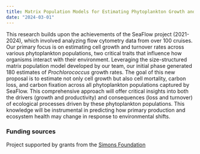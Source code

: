 ```yaml
---
title: Matrix Population Models for Estimating Phytoplankton Growth and Turnover Rates 
date: "2024-03-01"
---
```

<!--more-->
This research builds upon the achievements of the SeaFlow project (2021-2024), which involved analyzing flow cytometry data from over 100 cruises. Our primary focus is on estimating cell growth and turnover rates across various phytoplankton populations, two critical traits that influence how organisms interact with their environment. Leveraging the size-structured matrix population model developed by our team, our initial phase generated 180 estimates of *Prochlorococcus* growth rates. The goal of this new proposal is to estimate not only cell growth but also cell mortality, carbon loss, and carbon fixation across all phytoplankton populations captured by SeaFlow. This comprehensive approach will offer critical insights into both the drivers (growth and productivity) and consequences (loss and turnover) of ecological processes driven by these phytoplankton populations. This knowledge will be instrumental in predicting how primary production and ecosystem health may change in response to environmental shifts. 

### Funding sources
Project supported by grants from the [Simons Foundation](https://www.simonsfoundation.org/life-sciences/microbial-oceanography/) 
